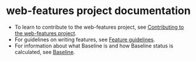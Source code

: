 # web-features project documentation

* To learn to contribute to the web-features project, see [Contributing to the web-features project](./CONTRIBUTING.md).
* For guidelines on writing features, see [Feature guidelines](./guidelines.md).
* For information about what Baseline is and how Baseline status is calculated, see [Baseline](./baseline.md).
